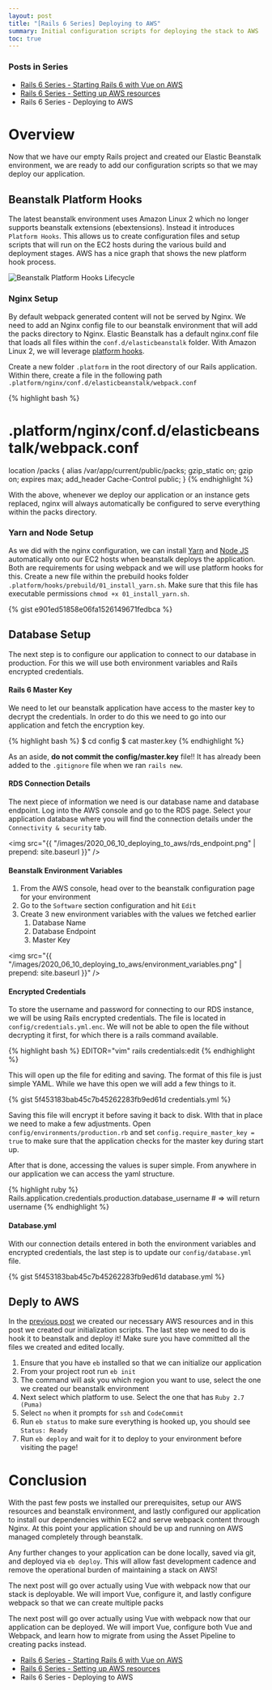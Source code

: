 ```yaml
---
layout: post
title: "[Rails 6 Series] Deploying to AWS"
summary: Initial configuration scripts for deploying the stack to AWS
toc: true
---
```


<h3 class="no_toc">
Posts in Series
</h3>

* [Rails 6 Series - Starting Rails 6 with Vue on AWS](/2020/06/01/starting-rails-6-vue-on-aws/)
* [Rails 6 Series - Setting up AWS resources](/2020/06/02/setting-up-aws/)
* Rails 6 Series - Deploying to AWS

# Overview

Now that we have our empty Rails project and created our Elastic Beanstalk environment, we are ready to add our configuration scripts so that we may deploy our application.


## Beanstalk Platform Hooks

The latest beanstalk environment uses Amazon Linux 2 which no longer supports beanstalk extensions (ebextensions). Instead it introduces `Platform Hooks`. This allows us to create configuration files and setup scripts that will run on the EC2 hosts during the various build and deployment stages. AWS has a nice graph that shows the new platform hook process.

<img src="https://docs.aws.amazon.com/elasticbeanstalk/latest/dg/images/platforms-linux-extend-order.png" alt="Beanstalk Platform Hooks Lifecycle" class="center-image" />


### Nginx Setup

By default webpack generated content will not be served by Nginx. We need to add an Nginx config file to our beanstalk environment that will add the packs directory to Nginx. Elastic Beanstalk has a default nginx.conf file that loads all files within the `conf.d/elasticbeanstalk` folder. With Amazon Linux 2, we will leverage [platform hooks](https://docs.aws.amazon.com/elasticbeanstalk/latest/dg/platforms-linux-extend.html).

Create a new folder `.platform` in the root directory of our Rails application. Within there, create a file in the following path `.platform/nginx/conf.d/elasticbeanstalk/webpack.conf`

{% highlight bash %}
# .platform/nginx/conf.d/elasticbeanstalk/webpack.conf
location /packs {
    alias /var/app/current/public/packs;
    gzip_static on;
    gzip on;
    expires max;
    add_header Cache-Control public;
}
{% endhighlight %}

With the above, whenever we deploy our application or an instance gets replaced, nginx will always automatically be configured to serve everything within the packs directory.

### Yarn and Node Setup

As we did with the nginx configuration, we can install [Yarn](https://yarnpkg.com/) and [Node JS](https://nodejs.org/en/) automatically onto our EC2 hosts when beanstalk deploys the application. Both are requirements for using webpack and we will use platform hooks for this. Create a new file within the prebuild hooks folder `.platform/hooks/prebuild/01_install_yarn.sh`. Make sure that this file has executable permissions `chmod +x 01_install_yarn.sh`.

{% gist e901ed51858e06fa1526149671fedbca %}

## Database Setup

The next step is to configure our application to connect to our database in production. For this we will use both environment variables and Rails encrypted credentials.

#### Rails 6 Master Key

We need to let our beanstalk application have access to the master key to decrypt the credentials. In order to do this we need to go into our application and fetch the encryption key.

{% highlight bash %}
$ cd config
$ cat master.key
<copy this key>
{% endhighlight %}

As an aside, **do not commit the config/master.key** file!! It has already been added to the `.gitignore` file when we ran `rails new`.

#### RDS Connection Details

The next piece of information we need is our database name and database endpoint. Log into the AWS console and go to the RDS page. Select your application database where you will find the connection details under the `Connectivity & security` tab.

<img src="{{ "/images/2020_06_10_deploying_to_aws/rds_endpoint.png" | prepend: site.baseurl }}" />

#### Beanstalk Environment Variables

1. From the AWS console, head over to the beanstalk configuration page for your environment
1. Go to the `Software` section configuration and hit `Edit`
1. Create 3 new environment variables with the values we fetched earlier
    1. Database Name
    1. Database Endpoint
    1. Master Key

<img src="{{ "/images/2020_06_10_deploying_to_aws/environment_variables.png" | prepend: site.baseurl }}" />

#### Encrypted Credentials

To store the username and password for connecting to our RDS instance, we will be using Rails encrypted credentials. The file is located in `config/credentials.yml.enc`. We will not be able to open the file without decrypting it first, for which there is a rails command available.

{% highlight bash %}
EDITOR="vim" rails credentials:edit
{% endhighlight %}

This will open up the file for editing and saving. The format of this file is just simple YAML. While we have this open we will add a few things to it.

{% gist 5f453183bab45c7b45262283fb9ed61d credentials.yml %}

Saving this file will encrypt it before saving it back to disk. WIth that in place we need to make a few adjustments. Open `config/environments/production.rb` and set `config.require_master_key = true` to make sure that the application checks for the master key during start up.

After that is done, accessing the values is super simple. From anywhere in our application we can access the yaml structure.

{% highlight ruby %}
Rails.application.credentials.production.database_username # => will return username
{% endhighlight %}

#### Database.yml

With our connection details entered in both the environment variables and encrypted credentials, the last step is to update our `config/database.yml` file.

{% gist 5f453183bab45c7b45262283fb9ed61d database.yml %}

## Deply to AWS

In the [previous post](/2020/06/02/setting-up-aws/) we created our necessary AWS resources and in this post we created our initialization scripts. The last step we need to do is hook it to beanstalk and deploy it! Make sure you have committed all the files we created and edited locally.

1. Ensure that you have `eb` installed so that we can initialize our application
1. From your project root run `eb init`
1. The command will ask you which region you want to use, select the one we created our beanstalk environment
1. Next select which platform to use. Select the one that has `Ruby 2.7 (Puma)`
1. Select `no` when it prompts for `ssh` and `CodeCommit`
1. Run `eb status` to make sure everything is hooked up, you should see `Status: Ready`
1. Run `eb deploy` and wait for it to deploy to your environment before visiting the page!

# Conclusion

With the past few posts we installed our prerequisites, setup our AWS resources and beanstalk environment, and lastly configured our application to install our dependencies within EC2 and serve webpack content through Nginx. At this point your application should be up and running on AWS managed completely through beanstalk.

Any further changes to your application can be done locally, saved via git, and deployed via `eb deploy`. This will allow fast development cadence and remove the operational burden of maintaining a stack on AWS!

The next post will go over actually using Vue with webpack now that our stack is deployable. We will import Vue, configure it, and lastly configure webpack so that we can create multiple packs

The next post will go over actually using Vue with webpack now that our application can be deployed. We will import Vue, configure both Vue and Webpack, and learn how to migrate from using the Asset Pipeline to creating packs instead.

* [Rails 6 Series - Starting Rails 6 with Vue on AWS](/2020/06/01/starting-rails-6-vue-on-aws/)
* [Rails 6 Series - Setting up AWS resources](/2020/06/02/setting-up-aws/)
* Rails 6 Series - Deploying to AWS